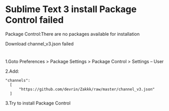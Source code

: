 
# Sublime Text 3 install Package Control failed

Package Control:There are no packages available for installation

Download channel_v3.json failed


#
1.Goto Preferences > Package Settings > Package Control > Settings – User

2.Add:
  ```
  "channels":
	[
		"https://github.com/devrin/Zakkk/raw/master/channel_v3.json"
	]
 ```
3.Try to install Package Control
